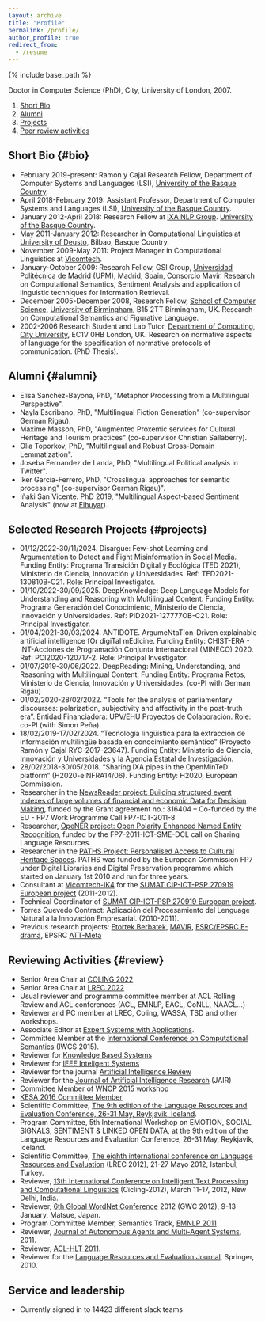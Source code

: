 ```yaml
---
layout: archive
title: "Profile"
permalink: /profile/
author_profile: true
redirect_from:
  - /resume
---
```


{% include base_path %}


Doctor in Computer Science (PhD), City, University of London, 2007.

1. [Short Bio](#bio)
2. [Alumni](#alumni)
3. [Projects](#projects)
4. [Peer review activities](#review)

## Short Bio {#bio}

+ February 2019-present: Ramon y Cajal Research Fellow, Department of Computer Systems and Languages (LSI), [University of the Basque Country](http://www.ehu.eus).
+ April 2018-February 2019: Assistant Professor, Department of Computer Systems and Languages (LSI), [University of the Basque Country](http://www.ehu.eus).
+ January 2012-April 2018: Research Fellow at [IXA NLP Group](http://ixa.eus). [University of the Basque Country](http://www.ehu.eus).
+ May 2011-January 2012: Researcher in Computational Linguistics at [University of Deusto](http://www.deusto.es), Bilbao, Basque Country.
+ November 2009-May 2011: Project Manager in Computational Linguistics at [Vicomtech](http://www.vicomtech.org).
+ January-October 2009: Research Fellow, GSI Group, [Universidad Politécnica de Madrid](http://www.upm.es) (UPM), Madrid, Spain, Consorcio Mavir. Research on Computational Semantics, Sentiment Analysis and application of linguistic techniques for Information Retrieval.
+ December 2005-December 2008, Research Fellow, [School of Computer Science](http://www.cs.bham.ac.uk), [University of Birmingham](http://www.bham.ac.uk), B15 2TT Birmingham, UK. Research on Computational Semantics and Figurative Language.
+ 2002-2006 Research Student and Lab Tutor, [Department of Computing](https://www.city.ac.uk/department-computer-science), [City University](http://www.city.ac.uk), EC1V 0HB London, UK. Research on normative aspects of language for the specification of normative protocols of communication. (PhD Thesis).

## Alumni {#alumni}

+ Elisa Sanchez-Bayona, PhD, "Metaphor Processing from a Multilingual Perspective".
+ Nayla Escribano, PhD, "Multilingual Fiction Generation" (co-supervisor German Rigau).
+ Maxime Masson, PhD, "Augmented Proxemic services for Cultural Heritage and Tourism practices" (co-supervisor Christian Sallaberry).
+ Olia Toporkov, PhD, "Multilingual and Robust Cross-Domain Lemmatization".
+ Joseba Fernandez de Landa, PhD, "Multilingual Political analysis in Twitter".
+ Iker García-Ferrero, PhD, "Crosslingual approaches for semantic processing" (co-supervisor German Rigau)".
+ Iñaki San Vicente. PhD 2019, "Multilingual Aspect-based Sentiment Analysis" (now at [Elhuyar](https://www.orai.eus/es/orai/equipo)).


## Selected Research Projects {#projects}

+ 01/12/2022-30/11/2024. Disargue: Few-shot Learning and Argumentation to Detect and Fight Misinformation in Social Media. Funding Entity: Programa Transición Digital y Ecológica (TED 2021), Ministerio de Ciencia, Innovación y Universidades. Ref: TED2021-130810B-C21. Role: Principal Investigator.
+ 01/10/2022-30/09/2025. DeepKnowledge: Deep Language Models for Understanding and Reasoning with Multilingual Content. Funding Entity: Programa Generación del Conocimiento, Ministerio de Ciencia, Innovación y Universidades. Ref: PID2021-127777OB-C21. Role: Principal Investigator.
+ 01/04/2021-30/03/2024. ANTIDOTE. ArgumeNtaTIon-Driven explainable artificial intelligence fOr digiTal mEdicine. Funding Entity: CHIST-ERA - INT-Acciones de Programación Conjunta Internacional (MINECO) 2020. Ref: PCI2020-120717-2. Role: Principal Investigator.
+ 01/07/2019-30/06/2022. DeepReading: Mining, Understanding, and Reasoning with Multilingual Content. Funding Entity: Programa Retos, Ministerio de Ciencia, Innovación y Universidades. (co-PI with German Rigau)
+ 01/02/2020-28/02/2022. “Tools for the analysis of parliamentary discourses: polarization, subjectivity and affectivity in the post-truth era”. Entidad Financiadora: UPV/EHU Proyectos de Colaboración. Role: co-PI (with Simon Peña).
+ 18/02/2019-17/02/2024. “Tecnología lingüística para la extracción de información multilingüe basada en conocimiento semántico” (Proyecto Ramón y Cajal RYC-2017-23647). Funding Entity: Ministerio de Ciencia, Innovación y Universidades y la Agencia Estatal de Investigación.
+ 28/02/2018-30/05/2018. “Sharing IXA pipes in the OpenMinTeD platform” (H2020-eINFRA14/06). Funding Entity: H2020, European Commission.
+ Researcher in the [NewsReader project: Building structured event Indexes of large volumes of financial and economic Data for Decision Making](http://www.newsreader-project.eu/), funded by the Grant agreement no.: 316404 – Co-funded by the EU - FP7 Work Programme Call FP7-ICT-2011-8
+ Researcher,  [OpeNER project: Open Polarity Enhanced Named Entity Recognition](http://www.opener-project.eu/), funded by the FP7-2011-ICT-SME-DCL call on Sharing Language Resources.
+ Researcher in the [PATHS Project: Personalised Access to Cultural Heritage Spaces](http://www.paths-project.eu/). PATHS was funded by the European Commission FP7 under Digital Libraries and Digital Preservation programme  which started on January 1st 2010 and run for three years.
+ Consultant at [Vicomtech-IK4](http://www.vicomtech.org) for the [SUMAT CIP-ICT-PSP 270919 European project](http://www.sumat-project.eu/) (2011-2012).
+ Technical Coordinator of [SUMAT CIP-ICT-PSP 270919 European project](http://www.sumat-project.eu/).
+ Torres Quevedo Contract: Aplicación del Procesamiento del Lenguage Natural a la Innovación Empresarial. (2010-2011).
+ Previous research projects: [Etortek Berbatek](http://www.spri.eus/euskadinnova/es/innovacion-tecnologica/noticias/berbatek-aspecto-practico-tecnologias-linguisticas-multimedia/8427.aspx), [MAVIR](http://mavir2006.mavir.net/), [ESRC/EPSRC E-drama](http://www.cs.bham.ac.uk/research/projects/edrama/), EPSRC [ATT-Meta](http://www.cs.bham.ac.uk/~jab/ATT-Meta/)


## Reviewing Activities {#review}

+ Senior Area Chair at [COLING 2022](https://coling2022.org/committee02)
+ Senior Area Chair at [LREC 2022](https://lrec2022.lrec-conf.org/en/committees/area-chairs/)
+ Usual reviewer and programme committee member at ACL Rolling Review and ACL conferences (ACL, EMNLP, EACL, CoNLL, NAACL...)
+ Reviewer and PC member at LREC, Coling, WASSA, TSD and other workshops.
+ Associate Editor at [Expert Systems with Applications](https://www.sciencedirect.com/journal/expert-systems-with-applications).
+ Committee Member at the [International Conference on Computational Semantics](http://iwcs2015.github.io/) (IWCS 2015).
+ Reviewer for [Knowledge Based Systems](http://www.journals.elsevier.com/knowledge-based-systems/)
+ Reviewer for [IEEE Inteligent Systems](http://www.computer.org/web/computingnow/intelligentsystems)
+ Reviewer for the journal [Artificial Intelligence Review](http://link.springer.com/journal/10462)
+ Reviewer for the [Journal of Artificial Intelligence Research](http://www.jair.org/) (JAIR)
+ Committee Member of [WNCP 2015 workshop](http://wordpress.let.vupr.nl/nlpapplications/)
+ [KESA 2016 Committee Member](http://www.iaria.org/conferences2016/KESA.html)
+ Scientific Committee, [The 9th edition of the Language Resources and Evaluation Conference, 26-31 May, Reykjavik, Iceland](http://lrec2014.lrec-conf.org/en/).
+ Program Committee, 5th International Workshop on EMOTION, SOCIAL SIGNALS, SENTIMENT & LINKED OPEN DATA, at the 9th edition of the Language Resources and Evaluation Conference, 26-31 May, Reykjavik, Iceland.
+ Scientific Committee, [The eighth international conference on Language Resources and Evaluation](http://www.lrec-conf.org/lrec2012/) (LREC 2012), 21-27 Mayo 2012, Istanbul, Turkey.
+ Reviewer, [13th International Conference on Intelligent Text Processing and Computational Linguistics](http://www.cicling.org/2012) (Cicling-2012), March 11-17, 2012, New Delhi, India.
+ Reviewer, [6th Global WordNet Conference](http://lang.cs.tut.ac.jp/gwc2012/) 2012 (GWC 2012), 9-13 January, Matsue, Japan.
+ Program Committee Member, Semantics Track, [EMNLP 2011](http://conferences.inf.ed.ac.uk/emnlp2011/)
+ Reviewer, [Journal of Autonomous Agents and Multi-Agent Systems](http://link.springer.com/journal/10458), 2011.
+ Reviewer, [ACL-HLT 2011](http://aclweb.org/mirror/acl2011/).
+ Reviewer for the [Language Resources and Evaluation Journal](http://link.springer.com/journal/10579), Springer, 2010.


## Service and leadership

* Currently signed in to 14423 different slack teams
